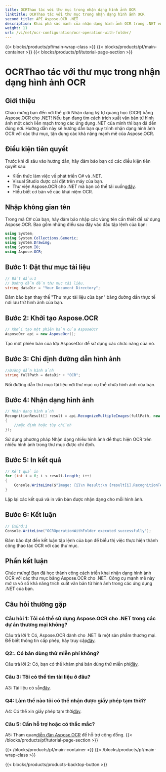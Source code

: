 ```yaml
---
title: OCRThao tác với thư mục trong nhận dạng hình ảnh OCR
linktitle: OCRThao tác với thư mục trong nhận dạng hình ảnh OCR
second_title: API Aspose.OCR .NET
description: Khai phá sức mạnh của nhận dạng hình ảnh OCR trong .NET với Aspose.OCR. Trích xuất văn bản dễ dàng từ hình ảnh.
weight: 11
url: /vi/net/ocr-configuration/ocr-operation-with-folder/
---
```


{{< blocks/products/pf/main-wrap-class >}}
{{< blocks/products/pf/main-container >}}
{{< blocks/products/pf/tutorial-page-section >}}

# OCRThao tác với thư mục trong nhận dạng hình ảnh OCR

## Giới thiệu

Chào mừng bạn đến với thế giới Nhận dạng ký tự quang học (OCR) bằng Aspose.OCR cho .NET! Nếu bạn đang tìm cách trích xuất văn bản từ hình ảnh một cách liền mạch trong các ứng dụng .NET của mình thì bạn đã đến đúng nơi. Hướng dẫn này sẽ hướng dẫn bạn quy trình nhận dạng hình ảnh OCR với các thư mục, tận dụng các khả năng mạnh mẽ của Aspose.OCR.

## Điều kiện tiên quyết

Trước khi đi sâu vào hướng dẫn, hãy đảm bảo bạn có các điều kiện tiên quyết sau:

- Kiến thức làm việc về phát triển C# và .NET.
- Visual Studio được cài đặt trên máy của bạn.
-  Thư viện Aspose.OCR cho .NET mà bạn có thể tải xuống[đây](https://releases.aspose.com/ocr/net/).
- Hiểu biết cơ bản về các khái niệm OCR.

## Nhập không gian tên

Trong mã C# của bạn, hãy đảm bảo nhập các vùng tên cần thiết để sử dụng Aspose.OCR. Bao gồm những điều sau đây vào đầu tập lệnh của bạn:

```csharp
using System;
using System.Collections.Generic;
using System.Drawing;
using System.IO;
using Aspose.OCR;
```

## Bước 1: Đặt thư mục tài liệu

```csharp
// Bắt đầu:1
// Đường dẫn đến thư mục tài liệu.
string dataDir = "Your Document Directory";
```

Đảm bảo bạn thay thế "Thư mục tài liệu của bạn" bằng đường dẫn thực tế nơi lưu trữ hình ảnh của bạn.

## Bước 2: Khởi tạo Aspose.OCR

```csharp
// Khởi tạo một phiên bản của AsposeOcr
AsposeOcr api = new AsposeOcr();
```

Tạo một phiên bản của lớp AsposeOcr để sử dụng các chức năng của nó.

## Bước 3: Chỉ định đường dẫn hình ảnh

```csharp
//Đường dẫn hình ảnh
string fullPath = dataDir + "OCR";
```

Nối đường dẫn thư mục tài liệu với thư mục cụ thể chứa hình ảnh của bạn.

## Bước 4: Nhận dạng hình ảnh

```csharp
// Nhận dạng hình ảnh
RecognitionResult[] result = api.RecognizeMultipleImages(fullPath, new RecognitionSettings
{
    //mặc định hoặc tùy chỉnh
});
```

Sử dụng phương pháp Nhận dạng nhiều hình ảnh để thực hiện OCR trên nhiều hình ảnh trong thư mục được chỉ định.

## Bước 5: In kết quả

```csharp
// Kết quả in
for (int i = 0; i < result.Length; i++)
{
    Console.WriteLine($"Image: {i}\n Result:\n {result[i].RecognitionText}");
}
```

Lặp lại các kết quả và in văn bản được nhận dạng cho mỗi hình ảnh.

## Bước 6: Kết luận

```csharp
// ExEnd:1
Console.WriteLine("OCROperationWithFolder executed successfully");
```

Đảm bảo đạt đến kết luận tập lệnh của bạn để biểu thị việc thực hiện thành công thao tác OCR với các thư mục.

## Phần kết luận

Chúc mừng! Bạn đã học thành công cách triển khai nhận dạng hình ảnh OCR với các thư mục bằng Aspose.OCR cho .NET. Công cụ mạnh mẽ này mở ra vô số khả năng trích xuất văn bản từ hình ảnh trong các ứng dụng .NET của bạn.

## Câu hỏi thường gặp

### Câu hỏi 1: Tôi có thể sử dụng Aspose.OCR cho .NET trong các dự án thương mại không?

 Câu trả lời 1: Có, Aspose.OCR dành cho .NET là một sản phẩm thương mại. Để biết thông tin cấp phép, hãy truy cập[đây](https://purchase.aspose.com/buy).

### Q2:. Có bản dùng thử miễn phí không?

 Câu trả lời 2: Có, bạn có thể khám phá bản dùng thử miễn phí[đây](https://releases.aspose.com/).

### Câu 3: Tôi có thể tìm tài liệu ở đâu?

 A3: Tài liệu có sẵn[đây](https://reference.aspose.com/ocr/net/).

### Q4: Làm thế nào tôi có thể nhận được giấy phép tạm thời?

 A4: Có thể xin giấy phép tạm thời[đây](https://purchase.aspose.com/temporary-license/).

### Câu 5: Cần hỗ trợ hoặc có thắc mắc?

 A5: Tham quan[diễn đàn Aspose.OCR](https://forum.aspose.com/c/ocr/16) để hỗ trợ cộng đồng.
{{< /blocks/products/pf/tutorial-page-section >}}

{{< /blocks/products/pf/main-container >}}
{{< /blocks/products/pf/main-wrap-class >}}

{{< blocks/products/products-backtop-button >}}
